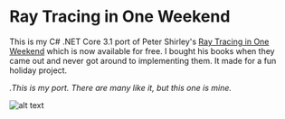 # Ray Tracing in One Weekend

This is my C# .NET Core 3.1 port of Peter Shirley's [Ray Tracing in One Weekend](https://raytracing.github.io/) which is now available for free. I bought his books when they came out and never got around to implementing them. It made for a fun holiday project.

_.This is my port. There are many like it, but this one is mine._

![alt text](https://github.com/randyridge/raytracing-in-one-weekend/RayTracing.Tests/OutputImages/raytracing-in-one-weekend.png" "Ray Tracing in One Weekend")
